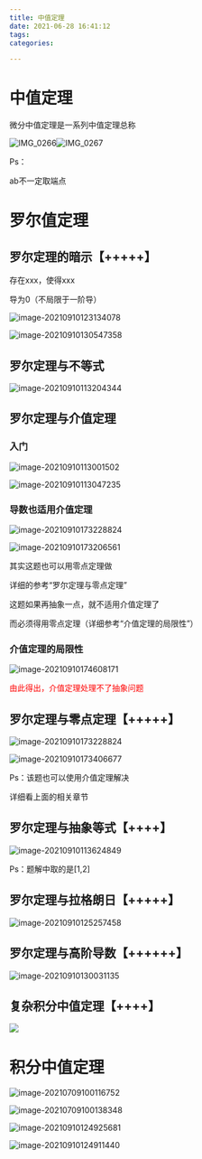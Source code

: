 ```yaml
---
title: 中值定理
date: 2021-06-28 16:41:12
tags:
categories:

---
```


# 中值定理

微分中值定理是一系列中值定理总称

![IMG_0266](https://gitee.com/simple_one1/pic/raw/master/IMG_0266.PNG)![IMG_0267](https://gitee.com/simple_one1/pic/raw/master/IMG_0267.PNG)

Ps：

ab不一定取端点

# 罗尔值定理



## 罗尔定理的暗示【+++++】

存在xxx，使得xxx

导为0（不局限于一阶导）

![image-20210910123134078](https://gitee.com/simple_one1/pic/raw/master/image-20210910123134078.png)

![image-20210910130547358](https://gitee.com/simple_one1/pic/raw/master/image-20210910130547358.png)



## 罗尔定理与不等式

![image-20210910113204344](https://gitee.com/simple_one1/pic/raw/master/image-20210910113204344.png)



## 罗尔定理与介值定理

### 入门

![image-20210910113001502](https://gitee.com/simple_one1/pic/raw/master/image-20210910113001502.png)

![image-20210910113047235](https://gitee.com/simple_one1/pic/raw/master/image-20210910113047235.png)

### 导数也适用介值定理

![image-20210910173228824](https://gitee.com/simple_one1/pic/raw/master/image-20210910173228824.png)

![image-20210910173206561](https://gitee.com/simple_one1/pic/raw/master/image-20210910173206561.png)

其实这题也可以用零点定理做 

详细的参考“罗尔定理与零点定理”

这题如果再抽象一点，就不适用介值定理了

而必须得用零点定理（详细参考“介值定理的局限性”）



### 介值定理的局限性

![image-20210910174608171](https://gitee.com/simple_one1/pic/raw/master/image-20210910174608171.png)



<font color=red>由此得出，介值定理处理不了抽象问题</font>







## 罗尔定理与零点定理【+++++】

![image-20210910173228824](https://gitee.com/simple_one1/pic/raw/master/image-20210910173228824.png)

![image-20210910173406677](https://gitee.com/simple_one1/pic/raw/master/image-20210910173406677.png)

Ps：该题也可以使用介值定理解决

详细看上面的相关章节







## 罗尔定理与抽象等式【++++】

![image-20210910113624849](https://gitee.com/simple_one1/pic/raw/master/image-20210910113624849.png)

Ps：题解中取的是[1,2]



## 罗尔定理与拉格朗日【+++++】

![image-20210910125257458](https://gitee.com/simple_one1/pic/raw/master/image-20210910125257458.png)



## 罗尔定理与高阶导数【++++++】

![image-20210910130031135](https://gitee.com/simple_one1/pic/raw/master/image-20210910130031135.png)



## 复杂积分中值定理【++++】

![](https://gitee.com/simple_one1/pic/raw/master/image-20210910130547358.png)





# 积分中值定理

![image-20210709100116752](https://gitee.com/simple_one1/pic/raw/master/image-20210709100116752.png)



![image-20210709100138348](https://gitee.com/simple_one1/pic/raw/master/image-20210709100138348.png)

![image-20210910124925681](https://gitee.com/simple_one1/pic/raw/master/image-20210910124925681.png)



![image-20210910124911440](https://gitee.com/simple_one1/pic/raw/master/image-20210910124911440.png)